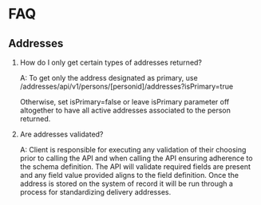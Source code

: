 # FAQ

## Addresses


1. How do I only get certain types of addresses returned?

    A: To get only the address designated as primary, use /addresses/api/v1/persons/[personid]/addresses?isPrimary=true
    
    Otherwise, set isPrimary=false or leave isPrimary parameter off altogether to have all active addresses associated to the person returned.

2. Are addresses validated?

    A: Client is responsible for executing any validation of their choosing prior to calling the API and when calling the API ensuring adherence to the schema                  definition. The API will validate required fields are present and any field value provided aligns to the field definition. Once the address is stored on the              system of record it will be run through a process for standardizing delivery addresses. 
